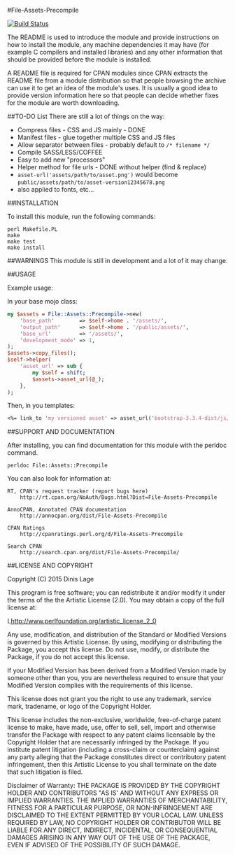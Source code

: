 
#File-Assets-Precompile

[![Build Status](https://travis-ci.org/dlage/perl-File-Assets-Precompile.svg?branch=build%2Fmaster)](https://travis-ci.org/dlage/perl-File-Assets-Precompile)

The README is used to introduce the module and provide instructions on
how to install the module, any machine dependencies it may have (for
example C compilers and installed libraries) and any other information
that should be provided before the module is installed.

A README file is required for CPAN modules since CPAN extracts the README
file from a module distribution so that people browsing the archive
can use it to get an idea of the module's uses. It is usually a good idea
to provide version information here so that people can decide whether
fixes for the module are worth downloading.

##TO-DO List 
There are still a lot of things on the way: 
* Compress files - CSS and JS mainly - DONE
* Manifest files - glue together multiple CSS and JS files 
 * Allow separator between files - probably default to `/* filename */`
* Compile SASS/LESS/COFFEE
 * Easy to add new "processors"
* Helper method for file urls - DONE without helper (find & replace)
 * `asset-url('assets/path/to/asset.png')` would become `public/assets/path/to/asset-version12345678.png`
 * also applied to fonts, etc...

##INSTALLATION

To install this module, run the following commands:

	perl Makefile.PL
	make
	make test
	make install

##WARNINGS
This module is still in development and a lot of it may change.

##USAGE

Example usage:

In your base mojo class:
```perl
my $assets = File::Assets::Precompile->new(
    'base_path'        => $self->home . '/assets/',
    'output_path'      => $self->home . '/public/assets/',
    'base_url'         => '/assets/',
    'development_mode' => 1,
);  
$assets->copy_files();
$self->helper(
    'asset_url' => sub { 
        my $self = shift; 
        $assets->asset_url(@_); 
    }, 
);
```
Then, in you templates:
```perl
<%= link_to 'my versioned asset' => asset_url('bootstrap-3.3.4-dist/js/bootstrap.js') %>
```
##SUPPORT AND DOCUMENTATION

After installing, you can find documentation for this module with the
perldoc command.

    perldoc File::Assets::Precompile

You can also look for information at:

    RT, CPAN's request tracker (report bugs here)
        http://rt.cpan.org/NoAuth/Bugs.html?Dist=File-Assets-Precompile

    AnnoCPAN, Annotated CPAN documentation
        http://annocpan.org/dist/File-Assets-Precompile

    CPAN Ratings
        http://cpanratings.perl.org/d/File-Assets-Precompile

    Search CPAN
        http://search.cpan.org/dist/File-Assets-Precompile/


##LICENSE AND COPYRIGHT

Copyright (C) 2015 Dinis Lage

This program is free software; you can redistribute it and/or modify it
under the terms of the the Artistic License (2.0). You may obtain a
copy of the full license at:

L<http://www.perlfoundation.org/artistic_license_2_0>

Any use, modification, and distribution of the Standard or Modified
Versions is governed by this Artistic License. By using, modifying or
distributing the Package, you accept this license. Do not use, modify,
or distribute the Package, if you do not accept this license.

If your Modified Version has been derived from a Modified Version made
by someone other than you, you are nevertheless required to ensure that
your Modified Version complies with the requirements of this license.

This license does not grant you the right to use any trademark, service
mark, tradename, or logo of the Copyright Holder.

This license includes the non-exclusive, worldwide, free-of-charge
patent license to make, have made, use, offer to sell, sell, import and
otherwise transfer the Package with respect to any patent claims
licensable by the Copyright Holder that are necessarily infringed by the
Package. If you institute patent litigation (including a cross-claim or
counterclaim) against any party alleging that the Package constitutes
direct or contributory patent infringement, then this Artistic License
to you shall terminate on the date that such litigation is filed.

Disclaimer of Warranty: THE PACKAGE IS PROVIDED BY THE COPYRIGHT HOLDER
AND CONTRIBUTORS "AS IS' AND WITHOUT ANY EXPRESS OR IMPLIED WARRANTIES.
THE IMPLIED WARRANTIES OF MERCHANTABILITY, FITNESS FOR A PARTICULAR
PURPOSE, OR NON-INFRINGEMENT ARE DISCLAIMED TO THE EXTENT PERMITTED BY
YOUR LOCAL LAW. UNLESS REQUIRED BY LAW, NO COPYRIGHT HOLDER OR
CONTRIBUTOR WILL BE LIABLE FOR ANY DIRECT, INDIRECT, INCIDENTAL, OR
CONSEQUENTIAL DAMAGES ARISING IN ANY WAY OUT OF THE USE OF THE PACKAGE,
EVEN IF ADVISED OF THE POSSIBILITY OF SUCH DAMAGE.

